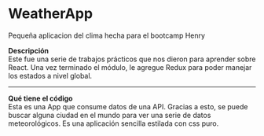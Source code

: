 # WeatherApp
Pequeña aplicacion del clima hecha para el bootcamp Henry

<b>Descripción</b>
<br/>
Este fue una serie de trabajos prácticos que nos dieron para aprender sobre React. Una vez terminado el módulo, le agregue Redux para poder manejar los estados a nivel global.
<hr>
<b>Qué tiene el código</b>
<br/>
Esta es una App que consume datos de una API. Gracias a esto, se puede buscar alguna ciudad en el mundo para ver una serie de datos meteorológicos. Es una aplicación sencilla estilada con css puro. 
